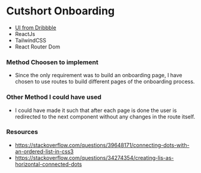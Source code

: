 # Cutshort Onboarding

- [UI from Dribbble](https://dribbble.com/shots/15669113-Onboarding-Exploration)
- ReactJs
- TailwindCSS
- React Router Dom

### Method Choosen to implement

- Since the only requirement was to build an onboarding page, I have chosen to use routes to build different pages of the onboarding process.

### Other Method I could have used

- I could have made it such that after each page is done the user is redirected to the next component without any changes in the route itself.

### Resources

- https://stackoverflow.com/questions/39648171/connecting-dots-with-an-ordered-list-in-css3
- https://stackoverflow.com/questions/34274354/creating-lis-as-horizontal-connected-dots

